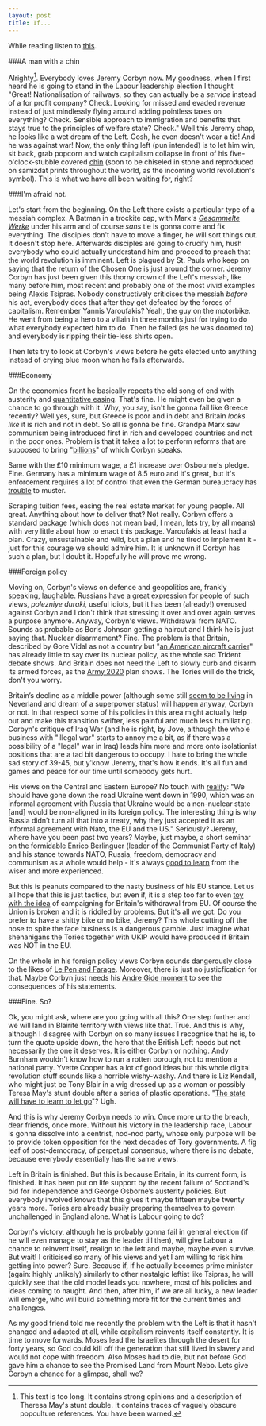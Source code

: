 ```yaml
---
layout: post
title: If...
---
```


While reading listen to [this](https://www.youtube.com/watch?v=e2G8EWy-plM).###A man with a chinAlrighty[^1]. Everybody loves Jeremy Corbyn now. My goodness, when I first heard he is going to stand in the Labour leadership election I thought "Great! Nationalisation of railways, so they can actually be a _service_ instead of a for profit company? Check. Looking for missed and evaded revenue instead of just mindlessly flying around adding pointless taxes on everything? Check. Sensible approach to immigration and benefits that stays true to the principles of welfare state? Check." Well this Jeremy chap, he looks like a wet dream of the Left. Gosh, he even doesn't wear a tie! And he was against war! Now, the only thing left (pun intended) is to let him win, sit back, grab popcorn and watch capitalism collapse in front of his five-o'clock-stubble covered [chin](http://blogs.spectator.co.uk/files/2015/08/jeremy.jpg) (soon to be chiseled in stone and reproduced on samizdat prints throughout the world, as the incoming world revolution's symbol). This is what we have all been waiting for, right?###I'm afraid not.Let's start from the beginning. On the Left there exists a particular type of a messiah complex. A Batman in a trockite cap, with Marx's [_Gesammelte Werke_](https://upload.wikimedia.org/wikipedia/commons/c/c4/Marx-Engels-Werke.JPG) under his arm and of course _sans_ tie is gonna come and fix everything. The disciples don't have to move a finger, he will sort things out. It doesn't stop here. Afterwards disciples are going to crucify him, hush everybody who could actually understand him and proceed to preach that the world revolution is imminent. Left is plagued by St. Pauls who keep on saying that the return of the Chosen One is just around the corner. Jeremy Corbyn has just been given this thorny crown of the Left's messiah, like many before him, most recent and probably one of the most vivid examples being Alexis Tsipras. Nobody constructively criticises the messiah *before* his act, everybody does that after they get defeated by the forces of capitalism. Remember Yannis Varoufakis? Yeah, the guy on the motorbike. He went from being a hero to a villain in three months just for trying to do what everybody expected him to do. Then he failed (as he was doomed to) and everybody is ripping their tie-less shirts open.Then lets try to look at Corbyn's views before he gets elected unto anything instead of crying blue moon when he fails afterwards.
###EconomyOn the economics front he basically repeats the old song of end with austerity and [quantitative easing](https://www.khanacademy.org/economics-finance-domain/core-finance/money-and-banking/federal-reserve/v/quantitative-easing). That's fine. He might even be given a chance to go through with it. Why, you say, isn't he gonna fail like Greece recently? Well yes, sure, but Greece is poor and in debt and Britain *looks like* it is rich and not in debt. So all is gonna be fine. Grandpa Marx saw communism being introduced first in rich and developed countries and not in the poor ones. Problem is that it takes a lot to perform reforms that are supposed to bring "[billions](http://www.ibtimes.co.uk/corbyn-omics-labour-left-frontrunner-wants-10-minimum-wage-abolition-business-tax-subsidies-1512070)" of which Corbyn speaks.Same with the £10 minimum wage, a £1 increase over Osbourne's pledge. Fine. Germany has a minimum wage of 8.5 euro and it's great, but it's enforcement requires a lot of control that even the German bureaucracy has [trouble](http://www.taz.de/Kritik-an-Gesetzentwurf-der-Koalition/!5045071/) to muster.Scraping tuition fees, easing the real estate market for young people. All great. Anything about how to deliver that? Not really. Corbyn offers a standard package (which does not mean bad, I mean, lets try, by all means) with very little about how to enact this package. Varoufakis at least had a plan. Crazy, unsustainable and wild, but a plan and he tired to implement it - just for this courage we should admire him. It is unknown if Corbyn has such a plan, but I doubt it. Hopefully he will prove me wrong.
###Foreign policyMoving on, Corbyn's views on defence and geopolitics are, frankly speaking, laughable. Russians have a great expression for people of such views, _polezniye duraki_, useful idiots, but it has been (already!) overused against Corbyn and I don't think that stressing it over and over again serves a purpose anymore. Anyway, Corbyn's views. Withdrawal from NATO. Sounds as probable as Boris Johnson getting a haircut and I think he is just saying that. Nuclear disarmament? Fine. The problem is that Britain, described by Gore Vidal as not a country but "[an American aircraft carrier](https://books.google.de/books?id=qOO4uwAiODwC&pg=PA45&lpg=PA45&dq=This+isn%27t+a+country,+it%27s+an+American+aircraft+carrier.&source=bl&ots=KYsPrdnBpf&sig=B3-3uBap8Fq5PQH6LkQVgjVuk-E&hl=en&sa=X&ved=0CDYQ6AEwBGoVChMIvoft8fCwxwIViD8aCh3hKgNY#v=onepage&q=This%20isn't%20a%20country%2C%20it's%20an%20American%20aircraft%20carrier.&f=false)" has already little to say over its nuclear policy, as the whole sad Trident debate shows. And Britain does not need the Left to slowly curb and disarm its armed forces, as the [Army 2020](https://www.gov.uk/government/news/defence-secretary-on-army-2020) plan shows. The Tories will do the trick, don't you worry.Britain’s decline as a middle power (although some still [seem to be living](http://www.theguardian.com/politics/2011/sep/22/admiral-lord-west-diplomatic-blunder) in Neverland and dream of a superpower status) will happen anyway, Corbyn or not. In that respect some of his policies in this area might actually help out and make this transition swifter, less painful and much less humiliating. Corbyn's critique of Iraq War (and he is right, by Jove, although the whole business with "illegal war" starts to annoy me a bit, as if there was a possibility of a "legal" war in Iraq) leads him more and more onto isolationist positions that are a tad bit dangerous to occupy. I hate to bring the whole sad story of 39-45, but y'know Jeremy, that's how it ends. It's all fun and games and peace for our time until somebody gets hurt.
His views on the Central and Eastern Europe? No touch with [reality](http://www.theguardian.com/politics/2015/aug/07/jeremy-corbyn-interview-we-are-not-doing-celebrity-personality-or-abusive-politics): "We should have gone down the road Ukraine went down in 1990, which was an informal agreement with Russia that Ukraine would be a non-nuclear state [and] would be non-aligned in its foreign policy. The interesting thing is why Russia didn’t turn all that into a treaty, why they just accepted it as an informal agreement with Nato, the EU and the US." Seriously? Jeremy, where have you been past two years? Maybe, just maybe, a short seminar on the formidable Enrico Berlinguer (leader of the Communist Party of Italy) and his stance towards NATO, Russia, freedom, democracy and communism as a whole would help - it's always [good to learn](https://books.google.de/books?id=prUfOcIon3YC&pg=PA366&lpg=PA366&dq=enrico+berlinguer+on+prague+spring&source=bl&ots=TaWd_PtgQs&sig=uhejL-3X8vUaOF2mtiPr9S38tuc&hl=en&sa=X&ved=0CCYQ6AEwAWoVChMI4-Sd-YOzxwIVzLYUCh06CAFb#v=onepage&q=enrico%20berlinguer%20on%20prague%20spring&f=false) from the wiser and more experienced.But this is peanuts compared to the nasty business of his EU stance. Let us all hope that this is just tactics, but even if, it is a step too far to even [toy with the idea](http://www.huffingtonpost.co.uk/2015/07/25/jeremy-corbyn-refuses-to-_n_7870992.html) of campaigning for Britain's withdrawal from EU. Of course the Union is broken and it is riddled by problems. But it's all we got. Do you prefer to have a shitty bike or no bike, Jeremy? This whole cutting off the nose to spite the face business is a dangerous gamble. Just imagine what shenanigans the Tories together with UKIP would have produced if Britain was NOT in the EU.
On the whole in his foreign policy views Corbyn sounds dangerously close to the likes of [Le Pen and Farage](https://euobserver.com/political/129071). Moreover, there is just no justicfication for that. Maybe Corbyn just needs his [Andre Gide moment](https://archive.org/details/returnfromtheuss010214mbp) to see the consequences of his statements.
###Fine. So?Ok, you might ask, where are you going with all this? One step further and we will land in Blairite territory with views like that. True. And this is why, although I disagree with Corbyn on so many issues I recognise that he is, to turn the quote upside down, the hero that the British Left needs but not necessarily the one it deserves. It is either Corbyn or nothing. Andy Burnham wouldn't know how to run a rotten borough, not to mention a national party. Yvette Cooper has a lot of good ideas but this whole digital revolution stuff sounds like a horrible wishy-washy. And there is Liz Kendall, who might just be Tony Blair in a wig dressed up as a woman or possibly Teresa May's stunt double after a series of plastic operations. "[The state will have to learn to let go](http://www.theguardian.com/politics/2015/jan/29/labour-must-empower-public-service-users)"? Ugh.And this is why Jeremy Corbyn needs to win. Once more unto the breach, dear friends, once more. Without his victory in the leadership race, Labour is gonna dissolve into a centrist, nod-nod party, whose only purpose will be to provide token opposition for the next decades of Tory governments. A fig leaf of post-democracy, of perpetual consensus, where there is no debate, because everybody essentially has the same views.Left in Britain is finished. But this is because Britain, in its current form, is finished. It has been put on life support by the recent failure of Scotland's bid for independence and George Osborne’s austerity policies. But everybody involved knows that this gives it maybe fifteen maybe twenty years more. Tories are already busily preparing themselves to govern unchallenged in England alone. What is Labour going to do?Corbyn's victory, although he is probably gonna fail in general election (if he will even manage to stay as the leader till then), will give Labour a chance to reinvent itself, realign to the left and maybe, maybe even survive. But wait! I criticised so many of his views and yet I am willing to risk him getting into power? Sure. Because if, if he actually becomes prime minister (again: highly unlikely) similarly to other nostalgic leftist like Tsipras, he will quickly see that the old model leads you nowhere, most of his policies and ideas coming to naught. And then, after him, if we are all lucky, a new leader will emerge, who will build something more fit for the current times and challenges.As my good friend told me recently the problem with the Left is that it hasn't changed and adapted at all, while capitalism reinvents itself constantly. It is time to move forwards. Moses lead the Israelites through the desert for forty years, so God could kill off the generation that still lived in slavery and would not cope with freedom. Also Moses had to die, but not before God gave him a chance to see the Promised Land from Mount Nebo. Lets give Corbyn a chance for a glimpse, shall we?
[^1]: This text is too long. It contains strong opinions and a description of Theresa May's stunt double. It contains traces of vaguely obscure popculture references. You have been warned.
